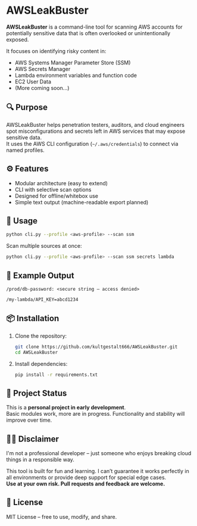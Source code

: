 # AWSLeakBuster

**AWSLeakBuster** is a command-line tool for scanning AWS accounts for potentially sensitive data that is often overlooked or unintentionally exposed.

It focuses on identifying risky content in:

- AWS Systems Manager Parameter Store (SSM)
- AWS Secrets Manager
- Lambda environment variables and function code
- EC2 User Data
- (More coming soon...)

## 🔍 Purpose

AWSLeakBuster helps penetration testers, auditors, and cloud engineers spot misconfigurations and secrets left in AWS services that may expose sensitive data.  
It uses the AWS CLI configuration (`~/.aws/credentials`) to connect via named profiles.

## ⚙️ Features

- Modular architecture (easy to extend)
- CLI with selective scan options
- Designed for offline/whitebox use
- Simple text output (machine-readable export planned)

## 🚀 Usage

```bash
python cli.py --profile <aws-profile> --scan ssm
```

Scan multiple sources at once:

```bash
python cli.py --profile <aws-profile> --scan ssm secrets lambda
```

## 📁 Example Output

```
/prod/db-password: <secure string – access denied>

/my-lambda/API_KEY=abcd1234
```

## 📦 Installation

1. Clone the repository:
   ```bash
   git clone https://github.com/kultgestalt666/AWSLeakBuster.git
   cd AWSLeakBuster
   ```

2. Install dependencies:
   ```bash
   pip install -r requirements.txt
   ```

## 🧪 Project Status

This is a **personal project in early development**.  
Basic modules work, more are in progress. Functionality and stability will improve over time.

## 🙋‍♂️ Disclaimer

I'm not a professional developer – just someone who enjoys breaking cloud things in a responsible way.

This tool is built for fun and learning. I can’t guarantee it works perfectly in all environments or provide deep support for special edge cases.  
**Use at your own risk. Pull requests and feedback are welcome.**

## 📄 License

MIT License – free to use, modify, and share.
